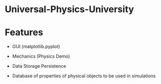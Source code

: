 # Universal-Physics-University

# Features 

- GUI (matplotlib.pyplot)

- Mechanics (Physics Demo)

- Data Storage Persistence

- Database of properties of physical objects to be used in simulations
